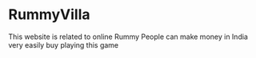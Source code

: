 # RummyVilla
This website is related to online Rummy
People can make money in India very easily buy playing this game
